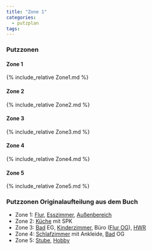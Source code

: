 ```yaml
---
title: "Zone 1"
categories:
  - putzplan
tags:
---
```

### Putzzonen
#### Zone 1
{%  include_relative Zone1.md %}
#### Zone 2
{%  include_relative Zone2.md %}
#### Zone 3
{%  include_relative Zone3.md %}
#### Zone 4
{%  include_relative Zone4.md %}
#### Zone 5
{%  include_relative Zone5.md %}

### Putzzonen Originalaufteilung aus dem Buch

-   Zone  1:  [Flur](../Flur),  [Esszimmer](../Esszimmer),  [Außenbereich](../Aussenbereich)
-   Zone  2:  [Küche](../Kueche)  mit SPK
-   Zone  3:  [Bad](../Bad) EG,  [Kinderzimmer](../Kinderzimmer), Büro ([Flur OG](../FlurOG)),  [HWR](../HWR)
-   Zone  4:  [Schlafzimmer](../Schlafzimmer)  mit Ankleide,  [Bad](../Bad) OG 
-   Zone  5:  [Stube](../Stube),  [Hobby](../Hobby)
<!--stackedit_data:
eyJoaXN0b3J5IjpbLTMzNzc3MDQwNSwxOTM5NzU3NzA3XX0=
-->